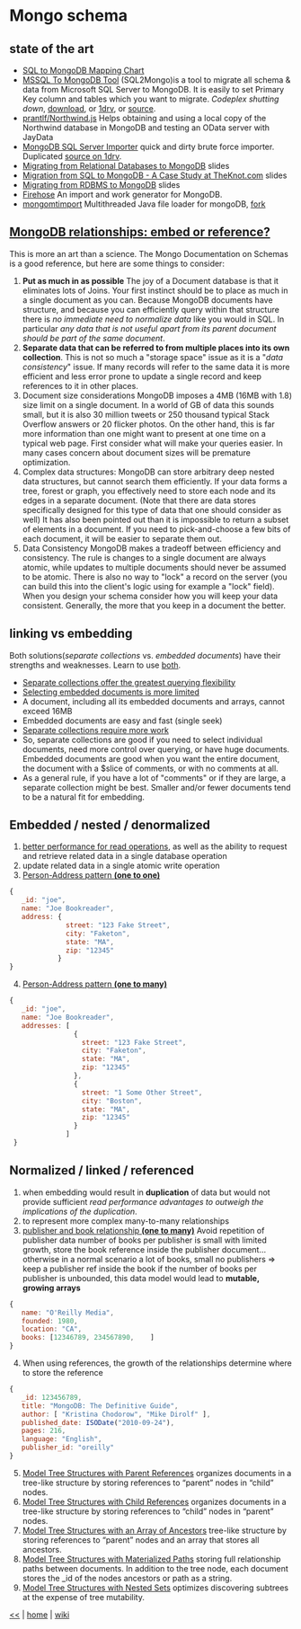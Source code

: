 # Mongo schema

## state of the art

+ [SQL to MongoDB Mapping Chart](https://docs.mongodb.com/manual/reference/sql-comparison/)
+ [MSSQL To MongoDB Tool](https://mssql2mongo.codeplex.com/) (SQL2Mongo)is a tool to migrate all schema & data from Microsoft SQL Server to MongoDB. It is easily to set Primary Key column and tables which you want to migrate. 
_Codeplex shutting down_, [download](https://mssql2mongo.codeplex.com/downloads/get/684290), or [1drv](https://1drv.ms/u/s!As0cxZAk26SzjMEzfosSkRmeiQbzCA), or [source](https://mssql2mongo.codeplex.com/SourceControl/latest).
+ [prantlf/Northwind.js](https://gist.github.com/prantlf/2afd29c30130c9beef64) Helps obtaining and using a local copy of the Northwind database in MongoDB and testing an OData server with JayData 
+ [MongoDB SQL Server Importer](https://sql2mongo.codeplex.com/SourceControl/latest#src/MongoSqlImporter/MongoSqlImporter/Program.cs) quick and dirty brute force importer. Duplicated [source on 1drv](https://1drv.ms/u/s!As0cxZAk26SzjME0fHrz5_fMUfpmjw).
+ [Migrating from Relational Databases to MongoDB](https://www.slideshare.net/matkeep/migrating-from-relational-databases-to-mongodb) slides
+ [Migration from SQL to MongoDB - A Case Study at TheKnot.com](https://www.slideshare.net/mongodb/migration-from-sql-to-mongodb-a-case-study-at-theknotcom) slides
+ [Migrating from RDBMS to MongoDB](https://www.slideshare.net/mongodb/migrating-from-rdbms-to-mongodb) slides
+ [Firehose](https://github.com/breinero/Firehose) An import and work generator for MongoDB. 
+ [mongomtimport](https://github.com/buzzm/mongomtimport/blob/master/README.md) Multithreaded Java file loader for mongoDB, [fork](https://github.com/mongodb-labs/mongomtimport)

## [MongoDB relationships: embed or reference?](http://stackoverflow.com/questions/5373198/mongodb-relationships-embed-or-reference#5373969)

This is more an art than a science. 
The Mongo Documentation on Schemas is a good reference, but here are some things to consider:
1. **Put as much in as possible**
    The joy of a Document database is that it eliminates lots of Joins. 
    Your first instinct should be to place as much in a single document as you can. 
    Because MongoDB documents have structure, and because you can efficiently query within that structure there is _no immediate need to normalize data_ like you would in SQL. 
    In particular _any data that is not useful apart from its parent document should be part of the same document_.
2. **Separate data that can be referred to from multiple places into its own collection**.
   This is not so much a "storage space" issue as it is a "_data consistency_" issue. 
   If many records will refer to the same data it is more efficient and less error prone to update a single record and keep references to it in other places.
3. Document size considerations
   MongoDB imposes a 4MB (16MB with 1.8) size limit on a single document. 
   In a world of GB of data this sounds small, but it is also 30 million tweets or 250 thousand typical Stack Overflow answers or 20 flicker photos. 
   On the other hand, this is far more information than one might want to present at one time on a typical web page. 
   First consider what will make your queries easier. In many cases concern about document sizes will be premature optimization.
4. Complex data structures:
   MongoDB can store arbitrary deep nested data structures, but cannot search them efficiently. 
   If your data forms a tree, forest or graph, you effectively need to store each node and its edges in a separate document. 
   (Note that there are data stores specifically designed for this type of data that one should consider as well)
   It has also been pointed out than it is impossible to return a subset of elements in a document. 
   If you need to pick-and-choose a few bits of each document, it will be easier to separate them out.
5. Data Consistency
   MongoDB makes a tradeoff between efficiency and consistency. 
   The rule is changes to a single document are always atomic, while updates to multiple documents should never be assumed to be atomic. 
   There is also no way to "lock" a record on the server (you can build this into the client's logic using for example a "lock" field). 
   When you design your schema consider how you will keep your data consistent. Generally, 
   the more that you keep in a document the better.

## linking vs embedding

Both solutions(_separate collections_ vs. _embedded documents_) have their strengths and weaknesses. Learn to use [both](http://openmymind.net/Multiple-Collections-Versus-Embedded-Documents/).
- [Separate collections offer the greatest querying flexibility](http://openmymind.net/Multiple-Collections-Versus-Embedded-Documents/#4)
- [Selecting embedded documents is more limited](http://openmymind.net/Multiple-Collections-Versus-Embedded-Documents/#5)
- A document, including all its embedded documents and arrays, cannot exceed 16MB
- Embedded documents are easy and fast (single seek)
- [Separate collections require more work](http://openmymind.net/Multiple-Collections-Versus-Embedded-Documents/#7)
- So, separate collections are good if you need to select individual documents, need more control over querying, or have huge documents.
Embedded documents are good when you want the entire document, the document with a $slice of comments, or with no comments at all.
- As a general rule, if you have a lot of "comments" or if they are large, a separate collection might be best. 
Smaller and/or fewer documents tend to be a natural fit for embedding.

## Embedded / nested / denormalized

1. [better performance for read operations](https://docs.mongodb.com/manual/core/data-model-design/), as well as the ability to request and retrieve related data in a single database operation
2. update related data in a single atomic write operation
3. [Person-Address pattern **(one to one)**](https://docs.mongodb.com/manual/tutorial/model-embedded-one-to-one-relationships-between-documents/#data-modeling-example-one-to-one)
```js
{
   _id: "joe",
   name: "Joe Bookreader",
   address: {
              street: "123 Fake Street",
              city: "Faketon",
              state: "MA",
              zip: "12345"
            }
}
``` 
4. [Person-Address pattern **(one to many)**](https://docs.mongodb.com/manual/tutorial/model-embedded-one-to-many-relationships-between-documents/)
```js
{
   _id: "joe",
   name: "Joe Bookreader",
   addresses: [
                {
                  street: "123 Fake Street",
                  city: "Faketon",
                  state: "MA",
                  zip: "12345"
                },
                {
                  street: "1 Some Other Street",
                  city: "Boston",
                  state: "MA",
                  zip: "12345"
                }
              ]
 }
```

## Normalized / linked / referenced

1. when embedding would result in **duplication** of data but would not provide sufficient _read performance advantages to outweigh the implications of the duplication_.
2. to represent more complex many-to-many relationships
3. [publisher and book relationship **(one to many)**](https://docs.mongodb.com/manual/tutorial/model-referenced-one-to-many-relationships-between-documents/#data-modeling-publisher-and-books)
Avoid repetition of publisher data
number of books per publisher is small with limited growth, store the book reference inside the publisher document… 
otherwise in a normal scenario a lot of books, small no publishers => keep a publisher ref inside the book
if the number of books per publisher is unbounded, this data model would lead to **mutable, growing arrays**
```js
{
   name: "O'Reilly Media",
   founded: 1980,
   location: "CA",
   books: [12346789, 234567890,    ]
}
``` 
4. When using references, the growth of the relationships determine where to store the reference
```js
{
   _id: 123456789,
   title: "MongoDB: The Definitive Guide",
   author: [ "Kristina Chodorow", "Mike Dirolf" ],
   published_date: ISODate("2010-09-24"),
   pages: 216,
   language: "English",
   publisher_id: "oreilly"
}
```
5. [Model Tree Structures with Parent References](https://docs.mongodb.com/manual/tutorial/model-tree-structures-with-parent-references/) 
organizes documents in a tree-like structure by storing references to “parent” nodes in “child” nodes.
6. [Model Tree Structures with Child References](https://docs.mongodb.com/manual/tutorial/model-tree-structures-with-child-references/)
organizes documents in a tree-like structure by storing references to “child” nodes in “parent” nodes.
7. [Model Tree Structures with an Array of Ancestors](https://docs.mongodb.com/manual/tutorial/model-tree-structures-with-ancestors-array/)
tree-like structure by storing references to “parent” nodes and an array that stores all ancestors.
8. [Model Tree Structures with Materialized Paths](https://docs.mongodb.com/manual/tutorial/model-tree-structures-with-materialized-paths/)
   storing full relationship paths between documents. 
   In addition to the tree node, each document stores the _id of the nodes ancestors or path as a string.
9. [Model Tree Structures with Nested Sets](https://docs.mongodb.com/manual/tutorial/model-tree-structures-with-nested-sets/)
optimizes discovering subtrees at the expense of tree mutability.

[<<](Mongo.md)
|
[home](../README.md) 
| 
[wiki](https://github.com/illegitimis/Tutorial/wiki) 

